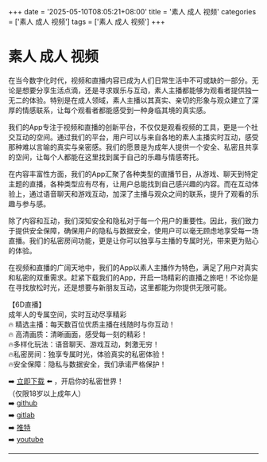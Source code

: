 +++
date = '2025-05-10T08:05:21+08:00'
title = '素人 成人 视频'
categories = ['素人 成人 视频']
tags = ['素人 成人 视频']
+++

# 素人 成人 视频

在当今数字化时代，视频和直播内容已成为人们日常生活中不可或缺的一部分。无论是想要分享生活点滴，还是寻求娱乐与互动，素人主播都能够为观看者提供独一无二的体验。特别是在成人领域，素人主播以其真实、亲切的形象与观众建立了深厚的情感联系，让每个观看者都能感受到一种身临其境的真实感。

我们的App专注于视频和直播的创新平台，不仅仅是观看视频的工具，更是一个社交互动的空间。通过我们的平台，用户可以与来自各地的素人主播实时互动，感受那种难以言喻的真实与亲密感。我们的愿景是为成年人提供一个安全、私密且共享的空间，让每个人都能在这里找到属于自己的乐趣与情感寄托。

在内容丰富性方面，我们的App汇聚了各种类型的直播节目，从游戏、聊天到特定主题的直播，各种类型应有尽有，让用户总能找到自己感兴趣的内容。而在互动体验上，通过语音聊天和游戏互动，加深了主播与观众之间的联系，提升了观看的乐趣与参与感。

除了内容和互动，我们深知安全和隐私对于每一个用户的重要性。因此，我们致力于提供安全保障，确保用户的隐私与数据安全，使用户可以毫无顾虑地享受每一场直播。我们的私密房间功能，更是让你可以独享与主播的专属时光，带来更为贴心的体验。

在视频和直播的广阔天地中，我们的App以素人主播作为特色，满足了用户对真实和私密的双重需求。赶紧下载我们的App，开启一场精彩的直播之旅吧！不论你是在寻找放松时光，还是想要与新朋友互动，这里都能为你提供无限可能。

【6D直播】  
成年人的专属空间，实时互动尽享精彩  
🔥 精选主播：每天数百位优质主播在线随时与你互动！  
🔥 高清画质：清晰画面，感受每一刻的精彩！  
🔥多样化玩法：语音聊天、游戏互动，刺激无穷！  
🔥私密房间：独享专属时光，体验真实的私密体验！  
🔥安全保障：隐私与数据安全，我们承诺严格保护！  

➡️ [立即下载](https://down123.s3.ap-east-1.amazonaws.com/down/down.html?channelCode=blog) ⬅️ ，开启你的私密世界！  
（仅限18岁以上成年人）  
➡️ [github](https://aldult-live.github.io/)  
➡️ [gitlab](https://seo-09598d.gitlab.io/)  
➡️ [推特](https://x.com/wegame33)  
➡️ [youtube](https://www.youtube.com/@6Dlive)  

---
